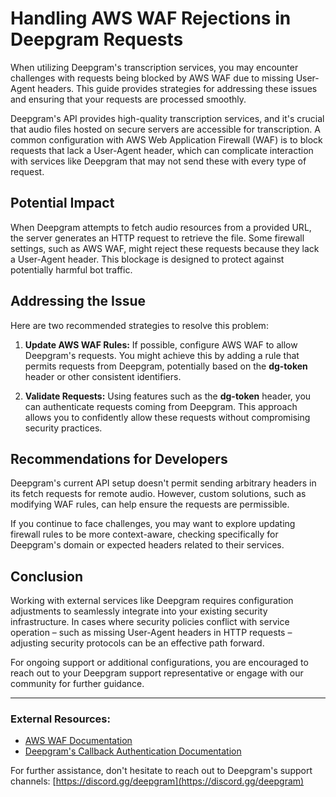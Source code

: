 # Handling AWS WAF Rejections in Deepgram Requests

When utilizing Deepgram's transcription services, you may encounter challenges with requests being blocked by AWS WAF due to missing User-Agent headers. This guide provides strategies for addressing these issues and ensuring that your requests are processed smoothly.

Deepgram's API provides high-quality transcription services, and it's crucial that audio files hosted on secure servers are accessible for transcription. A common configuration with AWS Web Application Firewall (WAF) is to block requests that lack a User-Agent header, which can complicate interaction with services like Deepgram that may not send these with every type of request.

## Potential Impact

When Deepgram attempts to fetch audio resources from a provided URL, the server generates an HTTP request to retrieve the file. Some firewall settings, such as AWS WAF, might reject these requests because they lack a User-Agent header. This blockage is designed to protect against potentially harmful bot traffic.

## Addressing the Issue

Here are two recommended strategies to resolve this problem:

1. **Update AWS WAF Rules:** If possible, configure AWS WAF to allow Deepgram's requests. You might achieve this by adding a rule that permits requests from Deepgram, potentially based on the **dg-token** header or other consistent identifiers.

2. **Validate Requests:** Using features such as the **dg-token** header, you can authenticate requests coming from Deepgram. This approach allows you to confidently allow these requests without compromising security practices.

## Recommendations for Developers

Deepgram's current API setup doesn't permit sending arbitrary headers in its fetch requests for remote audio. However, custom solutions, such as modifying WAF rules, can help ensure the requests are permissible.

If you continue to face challenges, you may want to explore updating firewall rules to be more context-aware, checking specifically for Deepgram's domain or expected headers related to their services.

## Conclusion

Working with external services like Deepgram requires configuration adjustments to seamlessly integrate into your existing security infrastructure. In cases where security policies conflict with service operation – such as missing User-Agent headers in HTTP requests – adjusting security protocols can be an effective path forward.

For ongoing support or additional configurations, you are encouraged to reach out to your Deepgram support representative or engage with our community for further guidance.

---

### External Resources:
- [AWS WAF Documentation](https://docs.aws.amazon.com/waf/)
- [Deepgram's Callback Authentication Documentation](https://developers.deepgram.com/docs/callback#authenticating-callback-requests)

For further assistance, don't hesitate to reach out to Deepgram's support channels: [https://discord.gg/deepgram](https://discord.gg/deepgram)